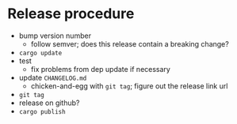 # Release procedure
- bump version number
    - follow semver; does this release contain a breaking change?
- `cargo update`
- test
    - fix problems from dep update if necessary
- update `CHANGELOG.md`
    - chicken-and-egg with `git tag`; figure out the release link url
- `git tag`
- release on github?
- `cargo publish`

